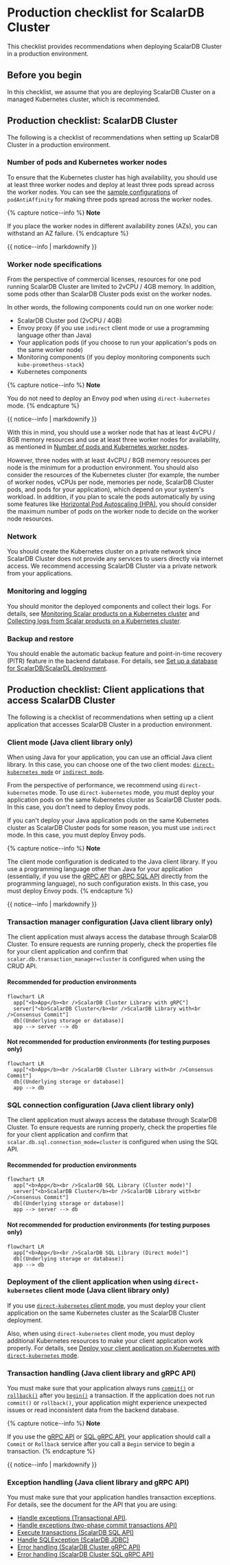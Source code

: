 # Production checklist for ScalarDB Cluster

This checklist provides recommendations when deploying ScalarDB Cluster in a production environment.

## Before you begin

In this checklist, we assume that you are deploying ScalarDB Cluster on a managed Kubernetes cluster, which is recommended.

## Production checklist: ScalarDB Cluster

The following is a checklist of recommendations when setting up ScalarDB Cluster in a production environment.

### Number of pods and Kubernetes worker nodes

To ensure that the Kubernetes cluster has high availability, you should use at least three worker nodes and deploy at least three pods spread across the worker nodes. You can see the [sample configurations](../conf/scalardb-cluster-custom-values-indirect-mode.yaml) of `podAntiAffinity` for making three pods spread across the worker nodes.

{% capture notice--info %}
**Note**

If you place the worker nodes in different availability zones (AZs), you can withstand an AZ failure.
{% endcapture %}

<div class="notice--info">{{ notice--info | markdownify }}</div>

### Worker node specifications

From the perspective of commercial licenses, resources for one pod running ScalarDB Cluster are limited to 2vCPU / 4GB memory. In addition, some pods other than ScalarDB Cluster pods exist on the worker nodes.

In other words, the following components could run on one worker node:

* ScalarDB Cluster pod (2vCPU / 4GB)
* Envoy proxy (if you use `indirect` client mode or use a programming language other than Java)
* Your application pods (if you choose to run your application's pods on the same worker node)
* Monitoring components (if you deploy monitoring components such `kube-prometheus-stack`)
* Kubernetes components

{% capture notice--info %}
**Note**

You do not need to deploy an Envoy pod when using `direct-kubernetes` mode.
{% endcapture %}

<div class="notice--info">{{ notice--info | markdownify }}</div>

With this in mind, you should use a worker node that has at least 4vCPU / 8GB memory resources and use at least three worker nodes for availability, as mentioned in [Number of pods and Kubernetes worker nodes](./ProductionChecklistForScalarDBCluster.md#number-of-pods-and-kubernetes-worker-nodes).

However, three nodes with at least 4vCPU / 8GB memory resources per node is the minimum for a production environment. You should also consider the resources of the Kubernetes cluster (for example, the number of worker nodes, vCPUs per node, memories per node, ScalarDB Cluster pods, and pods for your application), which depend on your system's workload. In addition, if you plan to scale the pods automatically by using some features like [Horizontal Pod Autoscaling (HPA)](https://kubernetes.io/docs/tasks/run-application/horizontal-pod-autoscale/), you should consider the maximum number of pods on the worker node to decide on the worker node resources.

### Network

You should create the Kubernetes cluster on a private network since ScalarDB Cluster does not provide any services to users directly via internet access. We recommend accessing ScalarDB Cluster via a private network from your applications.

### Monitoring and logging

You should monitor the deployed components and collect their logs. For details, see [Monitoring Scalar products on a Kubernetes cluster](./K8sMonitorGuide.md) and [Collecting logs from Scalar products on a Kubernetes cluster](./K8sLogCollectionGuide.md).

### Backup and restore

You should enable the automatic backup feature and point-in-time recovery (PITR) feature in the backend database. For details, see [Set up a database for ScalarDB/ScalarDL deployment](./SetupDatabase.md).

## Production checklist: Client applications that access ScalarDB Cluster

The following is a checklist of recommendations when setting up a client application that accesses ScalarDB Cluster in a production environment.

### Client mode (Java client library only)

When using Java for your application, you can use an official Java client library. In this case, you can choose one of the two client modes: [`direct-kubernetes mode`](https://github.com/scalar-labs/scalardb-cluster/blob/main/docs/developer-guide-for-scalardb-cluster-with-java-api.md#direct-kubernetes-client-mode) or [`indirect mode`](https://github.com/scalar-labs/scalardb-cluster/blob/main/docs/developer-guide-for-scalardb-cluster-with-java-api.md#indirect-client-mode).

From the perspective of performance, we recommend using `direct-kubernetes` mode. To use `direct-kubernetes` mode, you must deploy your application pods on the same Kubernetes cluster as ScalarDB Cluster pods. In this case, you don't need to deploy Envoy pods.

If you can't deploy your Java application pods on the same Kubernetes cluster as ScalarDB Cluster pods for some reason, you must use `indirect` mode. In this case, you must deploy Envoy pods.

{% capture notice--info %}
**Note**

The client mode configuration is dedicated to the Java client library. If you use a programming language other than Java for your application (essentially, if you use the [gRPC API](https://github.com/scalar-labs/scalardb-cluster/blob/main/docs/scalardb-cluster-grpc-api-guide.md) or [gRPC SQL API](https://github.com/scalar-labs/scalardb-cluster/blob/main/docs/scalardb-cluster-sql-grpc-api-guide.md) directly from the programming language), no such configuration exists. In this case, you must deploy Envoy pods.
{% endcapture %}

<div class="notice--info">{{ notice--info | markdownify }}</div>

### Transaction manager configuration (Java client library only)

The client application must always access the database through ScalarDB Cluster. To ensure requests are running properly, check the properties file for your client application and confirm that `scalar.db.transaction_manager=cluster` is configured when using the CRUD API.

#### Recommended for production environments

```mermaid
flowchart LR
  app["<b>App</b><br />ScalarDB Cluster Library with gRPC"]
  server["<b>ScalarDB Cluster</b><br />ScalarDB Library with<br />Consensus Commit"]
  db[(Underlying storage or database)]
  app --> server --> db
```

#### Not recommended for production environments (for testing purposes only)

```mermaid
flowchart LR
  app["<b>App</b><br />ScalarDB Cluster Library with<br />Consensus Commit"]
  db[(Underlying storage or database)]
  app --> db
```

### SQL connection configuration (Java client library only)

The client application must always access the database through ScalarDB Cluster. To ensure requests are running properly, check the properties file for your client application and confirm that `scalar.db.sql.connection_mode=cluster` is configured when using the SQL API.

#### Recommended for production environments

```mermaid
flowchart LR
  app["<b>App</b><br />ScalarDB SQL Library (Cluster mode)"]
  server["<b>ScalarDB Cluster</b><br />ScalarDB Library with<br />Consensus Commit"]
  db[(Underlying storage or database)]
  app --> server --> db
```

#### Not recommended for production environments (for testing purposes only)

```mermaid
flowchart LR
  app["<b>App</b><br />ScalarDB SQL Library (Direct mode)"]
  db[(Underlying storage or database)]
  app --> db
```

### Deployment of the client application when using `direct-kubernetes` client mode (Java client library only)

If you use [`direct-kubernetes` client mode](https://github.com/scalar-labs/scalardb-cluster/blob/main/docs/developer-guide-for-scalardb-cluster-with-java-api.md#direct-kubernetes-client-mode), you must deploy your client application on the same Kubernetes cluster as the ScalarDB Cluster deployment.

Also, when using `direct-kubernetes` client mode, you must deploy additional Kubernetes resources to make your client application work properly. For details, see [Deploy your client application on Kubernetes with `direct-kubernetes` mode](https://github.com/scalar-labs/helm-charts/blob/main/docs/how-to-deploy-scalardb-cluster.md#deploy-your-client-application-on-kubernetes-with-direct-kubernetes-mode).

### Transaction handling (Java client library and gRPC API)

You must make sure that your application always runs [`commit()`](https://github.com/scalar-labs/scalardb/blob/master/docs/api-guide.md#commit-a-transaction) or [`rollback()`](https://github.com/scalar-labs/scalardb/blob/master/docs/api-guide.md#roll-back-or-abort-a-transaction) after you [`begin()`](https://github.com/scalar-labs/scalardb/blob/master/docs/api-guide.md#begin-or-start-a-transaction) a transaction. If the application does not run `commit()` or `rollback()`, your application might experience unexpected issues or read inconsistent data from the backend database.

{% capture notice--info %}
**Note**

If you use the [gRPC API](https://github.com/scalar-labs/scalardb-cluster/blob/main/docs/scalardb-cluster-grpc-api-guide.md) or [SQL gRPC API](https://github.com/scalar-labs/scalardb-cluster/blob/main/docs/scalardb-cluster-sql-grpc-api-guide.md), your application should call a `Commit` or `Rollback` service after you call a `Begin` service to begin a transaction.
{% endcapture %}

<div class="notice--info">{{ notice--info | markdownify }}</div>

### Exception handling (Java client library and gRPC API)

You must make sure that your application handles transaction exceptions. For details, see the document for the API that you are using:

* [Handle exceptions (Transactional API)](https://github.com/scalar-labs/scalardb/blob/master/docs/api-guide.md#handle-exceptions).
* [Handle exceptions (two-phase commit transactions API)](https://github.com/scalar-labs/scalardb/blob/master/docs/two-phase-commit-transactions.md#handle-exceptions)
* [Execute transactions (ScalarDB SQL API)](https://github.com/scalar-labs/scalardb-sql/blob/main/docs/sql-api-guide.md#execute-transactions)
* [Handle SQLException (ScalarDB JDBC)](https://github.com/scalar-labs/scalardb-sql/blob/main/docs/jdbc-guide.md#handle-sqlexception)
* [Error handling (ScalarDB Cluster gRPC API)](https://github.com/scalar-labs/scalardb-cluster/blob/main/docs/scalardb-cluster-grpc-api-guide.md#error-handling-1)
* [Error handling (ScalarDB Cluster SQL gRPC API)](https://github.com/scalar-labs/scalardb-cluster/blob/main/docs/scalardb-cluster-sql-grpc-api-guide.md#error-handling-1)
